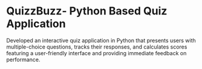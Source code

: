 # QuizzBuzz- Python Based Quiz Application 
Developed an interactive quiz application in Python that presents users with multiple-choice 
questions, tracks their responses, and calculates scores featuring a user-friendly interface and 
providing immediate feedback on performance.
